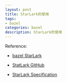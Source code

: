 ```yaml
---
layout: post
title: StarLark的使用
tags:
- bazel
categories: bazel
description: StarLark的使用
---
```



Reference:

- [bazel StarLark](https://bazel.google.cn/rules/language)

- [StatLark GitHub](https://github.com/bazelbuild/starlark/)

- [StarLark Specification](https://github.com/bazelbuild/starlark/blob/master/spec.md)



<!-- more -->
